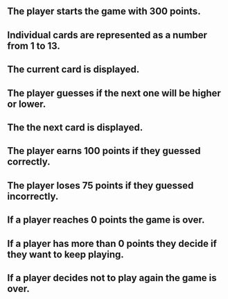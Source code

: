 ## The player starts the game with 300 points.
## Individual cards are represented as a number from 1 to 13.
## The current card is displayed.
## The player guesses if the next one will be higher or lower.
## The the next card is displayed.
## The player earns 100 points if they guessed correctly.
## The player loses 75 points if they guessed incorrectly.
## If a player reaches 0 points the game is over.
## If a player has more than 0 points they decide if they want to keep playing.
## If a player decides not to play again the game is over.

